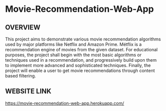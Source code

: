 # Movie-Recommendation-Web-App
 
## OVERVIEW

This project aims to demonstrate various movie recommendation algorithms used by major platforms like Netflix and Amazon Prime.
Métflix is a recommendation engine of movies from the given dataset.
For educational purposes, the project shall begin with the most basic algorithms or techniques used in a recommendation, and progressively build upon them to implement more advanced and sophisticated techniques. Finally, the project will enable a user to get movie recommendations through content based filtering.

## WEBSITE LINK

 https://movie-recommendation-web-app.herokuapp.com/
